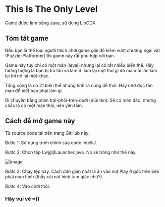 # This Is The Only Level

Game được làm bằng Java, sử dụng LibGDX.

## Tóm tắt game
Nếu bạn là thể loại người thích chơi game giải đố kiêm vượt chướng ngại vật (Puzzle-Platformer) thì game này rất phù hợp với bạn.

Game này tuy chỉ có một màn (level) nhưng lại có rất nhiều biến thể. Hãy tưởng tượng là bạn bị tra tấn và làm đi làm lại một thứ gì đó mà mỗi lần làm lại thì nó lại một khác.

Tổng cộng là có 21 biến thể nhưng tính ra cũng dễ thôi. Hãy nhớ đọc tên màn để biết bạn phải làm gì.

Di chuyển bằng phím trái-phải-trên-dưới (mũi tên). Sẽ có màn đảo, nhưng chắc là có một màn thôi, nên yên tâm.

## Cách để mở game này
Từ source code tải trên trang GitHub này:

Bước 1: Sử dụng trình chỉnh sửa code IntelliJ.

Bước 2: Chọn tệp Lwjgl3Launcher.java. Nó sẽ trông như thế này.

![image](https://github.com/user-attachments/assets/7260573c-fb3d-40bc-9295-3a0df6d8e3f9)

Bước 3: Chạy tệp này. Cách đơn giản nhất là ấn vào nút Play ở góc trên bên phải màn hình (thấy cái nút hình tam giác chứ?).

Bước 4: Vào chơi thôi.

### Hãy vui vẻ =))
